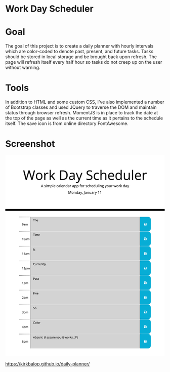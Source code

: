 # Work Day Scheduler

# Goal
The goal of this project is to create a daily planner with hourly intervals which are color-coded to denote past, present, and future tasks. Tasks should be stored in local storage and be brought back upon refresh. The page will refresh itself every half hour so tasks do not creep up on the user without warning.

# Tools
In addition to HTML and some custom CSS, I've also implemented a number of Bootstrap classes and used JQuery to traverse the DOM and maintain status through browser refresh. MomentJS is in place to track the date at the top of the page as well as the current time as it pertains to the schedule itself. The save icon is from online directory FontAwesome.

# Screenshot
<img src=https://github.com/kirkbalop/daily-planner/blob/main/images/dp_screenshot.png>

https://kirkbalop.github.io/daily-planner/
